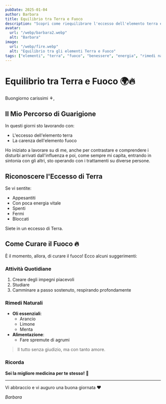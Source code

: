 ```yaml
---
pubDate: 2025-01-04
author: Barbara
title: Equilibrio tra Terra e Fuoco
description: "Scopri come riequilibrare l'eccesso dell'elemento terra e la carenza dell'elemento fuoco attraverso semplici pratiche quotidiane e rimedi naturali."
avatar:
  url: "/webp/barbara2.webp"
  alt: "Barbara"
image:
  url: "/webp/fire.webp"
  alt: "Equilibrio tra gli elementi Terra e Fuoco"
tags: ["elementi", "terra", "fuoco", "benessere", "energia", "rimedi naturali", "equilibrio"]
---
```


# Equilibrio tra Terra e Fuoco 🌍🔥

Buongiorno carissimi ⚘,

## Il Mio Percorso di Guarigione

In questi giorni sto lavorando con:
- L'eccesso dell'elemento terra
- La carenza dell'elemento fuoco

Ho iniziato a lavorare su di me, anche per contrastare e comprendere i disturbi arrivati dall'influenza e poi, come sempre mi capita, entrando in sintonia con gli altri, sto operando con i trattamenti su diverse persone.

## Riconoscere l'Eccesso di Terra

Se vi sentite:
- Appesantiti
- Con poca energia vitale
- Spenti
- Fermi
- Bloccati

Siete in un eccesso di Terra. 

## Come Curare il Fuoco 🔥

È il momento, allora, di curare il fuoco! Ecco alcuni suggerimenti:

### Attività Quotidiane
1. Creare degli impegni piacevoli
2. Studiare
3. Camminare a passo sostenuto, respirando profondamente

### Rimedi Naturali
- **Oli essenziali**:
  - Arancio
  - Limone
  - Menta
- **Alimentazione**:
  - Fare spremute di agrumi

> Il tutto senza giudizio, ma con tanto amore. 

### Ricorda
**Sei la migliore medicina per te stesso!** 💫

---

Vi abbraccio e vi auguro una buona giornata ❤️

_Barbara_
